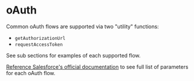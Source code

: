 # oAuth

Common oAuth flows are supported via two "utility" functions:

* `getAuthorizationUrl`
* `requestAccessToken`

See sub sections for examples of each supported flow.

[Reference Salesforce's official documentation](https://help.salesforce.com/articleView?id=remoteaccess_oauth_flows.htm&type=5) to see full list of parameters for each oAuth flow.

